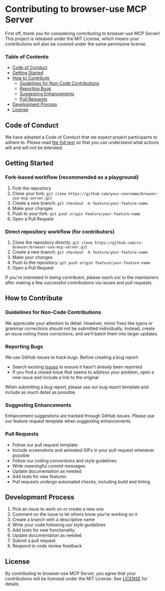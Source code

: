 # Contributing to browser-use MCP Server

First off, thank you for considering contributing to browser-use MCP Server! This project is released under the MIT License, which means your contributions will also be covered under the same permissive license.

### Table of Contents

- [Code of Conduct](#code-of-conduct)
- [Getting Started](#getting-started)
- [How to Contribute](#how-to-contribute)
  - [Guidelines for Non-Code Contributions](#guidelines-for-non-code-contributions)
  - [Reporting Bugs](#reporting-bugs)
  - [Suggesting Enhancements](#suggesting-enhancements)
  - [Pull Requests](#pull-requests)
- [Development Process](#development-process)
- [License](#license)

## Code of Conduct

We have adopted a Code of Conduct that we expect project participants to adhere to. Please read [the full text](CODE_OF_CONDUCT.md) so that you can understand what actions will and will not be tolerated.

## Getting Started

### Fork-based workflow (recommended as a playground)
1. Fork the repository
2. Clone your fork: `git clone https://github.com/your-username/browser-use-mcp-server.git`
3. Create a new branch: `git checkout -b feature/your-feature-name`
4. Make your changes
5. Push to your fork: `git push origin feature/your-feature-name`
6. Open a Pull Request

### Direct repository workflow (for contributors)
1. Clone the repository directly: `git clone https://github.com/co-browser/browser-use-mcp-server.git`
2. Create a new branch: `git checkout -b feature/your-feature-name`
3. Make your changes
4. Push to the repository: `git push origin feature/your-feature-name`
5. Open a Pull Request

If you're interested in being contributor, please reach out to the maintainers after making a few successful contributions via issues and pull requests.

## How to Contribute

### Guidelines for Non-Code Contributions

We appreciate your attention to detail. However, minor fixes like typos or
grammar corrections should not be submitted individually. Instead, create an
issue noting these corrections, and we'll batch them into larger updates.

### Reporting Bugs

We use GitHub issues to track bugs. Before creating a bug report:

- Search existing [Issues](https://github.com/co-browser/browser-use-mcp-server/issues) to ensure it hasn't already been reported
- If you find a closed issue that seems to address your problem, open a new issue and include a link to the original

When submitting a bug report, please use our bug report template and include as much detail as possible.

### Suggesting Enhancements

Enhancement suggestions are tracked through GitHub issues. Please use our feature request template when suggesting enhancements.

### Pull Requests

- Follow our pull request template
- Include screenshots and animated GIFs in your pull request whenever possible
- Follow our coding conventions and style guidelines
- Write meaningful commit messages
- Update documentation as needed
- Add tests for new features
- Pull requests undergo automated checks, including build and linting

## Development Process

1. Pick an issue to work on or create a new one
2. Comment on the issue to let others know you're working on it
3. Create a branch with a descriptive name
4. Write your code following our style guidelines
5. Add tests for new functionality
6. Update documentation as needed
7. Submit a pull request
8. Respond to code review feedback

## License

By contributing to browser-use MCP Server, you agree that your contributions will be licensed under the MIT License. See [LICENSE](LICENSE) for details.
